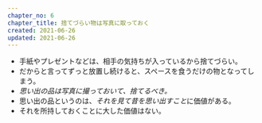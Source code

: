 ```yaml
---
chapter_no: 6
chapter_title: 捨てづらい物は写真に取っておく
created: 2021-06-26
updated: 2021-06-26
---
```

- 手紙やプレゼントなどは、相手の気持ちが入っているから捨てづらい。
- だからと言ってずっと放置し続けると、スペースを食うだけの物となってしまう。
- *思い出の品は写真に撮っておいて、捨てるべき。*
- 思い出の品というのは、*それを見て昔を思い出すこと*に価値がある。
- それを所持しておくことに大した価値はない。
